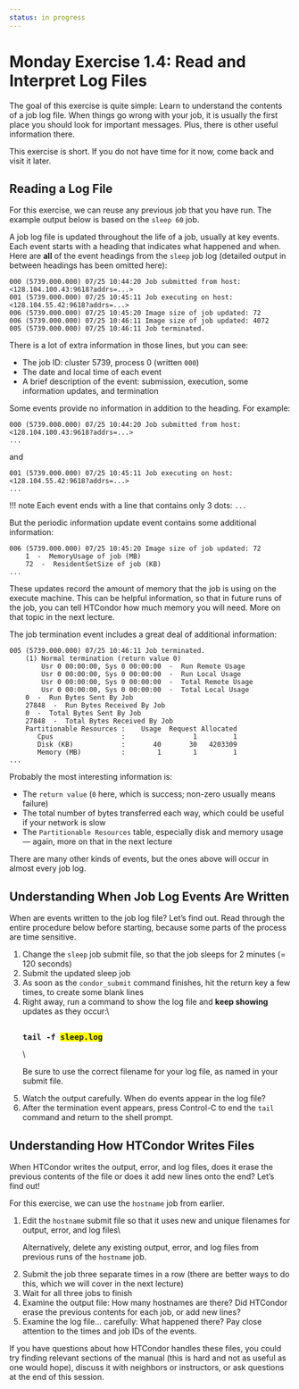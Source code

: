 ```yaml
---
status: in progress
---
```


<style type="text/css"> pre em { font-style: normal; background-color: yellow; } pre strong { font-style: normal; font-weight: bold; color: \#008; } </style>

Monday Exercise 1.4: Read and Interpret Log Files
=================================================

The goal of this exercise is quite simple: Learn to understand the contents of a job log file. When things go wrong with your job, it is usually the first place you should look for important messages. Plus, there is other useful information there.

This exercise is short. If you do not have time for it now, come back and visit it later.

Reading a Log File
------------------

For this exercise, we can reuse any previous job that you have run. The example output below is based on the `sleep 60` job.

A job log file is updated throughout the life of a job, usually at key events. Each event starts with a heading that indicates what happened and when. Here are **all** of the event headings from the `sleep` job log (detailed output in between headings has been omitted here):

``` file
000 (5739.000.000) 07/25 10:44:20 Job submitted from host: <128.104.100.43:9618?addrs=...>
001 (5739.000.000) 07/25 10:45:11 Job executing on host: <128.104.55.42:9618?addrs=...>
006 (5739.000.000) 07/25 10:45:20 Image size of job updated: 72
006 (5739.000.000) 07/25 10:46:11 Image size of job updated: 4072
005 (5739.000.000) 07/25 10:46:11 Job terminated.
```

There is a lot of extra information in those lines, but you can see:

-   The job ID: cluster 5739, process 0 (written `000`)
-   The date and local time of each event
-   A brief description of the event: submission, execution, some information updates, and termination

Some events provide no information in addition to the heading. For example:

``` file
000 (5739.000.000) 07/25 10:44:20 Job submitted from host: <128.104.100.43:9618?addrs=...>
...
```

and

``` file
001 (5739.000.000) 07/25 10:45:11 Job executing on host: <128.104.55.42:9618?addrs=...>
...
```

!!! note
    Each event ends with a line that contains only 3 dots: `...`

But the periodic information update event contains some additional information:

``` file
006 (5739.000.000) 07/25 10:45:20 Image size of job updated: 72
    1  -  MemoryUsage of job (MB)
    72  -  ResidentSetSize of job (KB)
...
```

These updates record the amount of memory that the job is using on the execute machine. This can be helpful information, so that in future runs of the job, you can tell HTCondor how much memory you will need. More on that topic in the next lecture.

The job termination event includes a great deal of additional information:

``` file
005 (5739.000.000) 07/25 10:46:11 Job terminated.
    (1) Normal termination (return value 0)
        Usr 0 00:00:00, Sys 0 00:00:00  -  Run Remote Usage
        Usr 0 00:00:00, Sys 0 00:00:00  -  Run Local Usage
        Usr 0 00:00:00, Sys 0 00:00:00  -  Total Remote Usage
        Usr 0 00:00:00, Sys 0 00:00:00  -  Total Local Usage
    0  -  Run Bytes Sent By Job
    27848  -  Run Bytes Received By Job
    0  -  Total Bytes Sent By Job
    27848  -  Total Bytes Received By Job
    Partitionable Resources :    Usage  Request Allocated
       Cpus                 :                 1         1
       Disk (KB)            :       40       30   4203309
       Memory (MB)          :        1        1         1
...
```

Probably the most interesting information is:

-   The `return value` (`0` here, which is success; non-zero usually means failure)
-   The total number of bytes transferred each way, which could be useful if your network is slow
-   The `Partitionable Resources` table, especially disk and memory usage — again, more on that in the next lecture

There are many other kinds of events, but the ones above will occur in almost every job log.

Understanding When Job Log Events Are Written
---------------------------------------------

When are events written to the job log file? Let’s find out. Read through the entire procedure below before starting, because some parts of the process are time sensitive.

1.  Change the `sleep` job submit file, so that the job sleeps for 2 minutes (= 120 seconds)
2.  Submit the updated sleep job
3.  As soon as the `condor_submit` command finishes, hit the return key a few times, to create some blank lines
4.  Right away, run a command to show the log file and **keep showing** updates as they occur:\\ <pre class="screen"><span class="twiki-macro UCL_PROMPT_SHORT"></span> **tail -f *sleep.log***</pre>\\ <p>Be sure to use the correct filename for your log file, as named in your submit file.</p>
5.  Watch the output carefully. When do events appear in the log file?
6.  After the termination event appears, press Control-C to end the `tail` command and return to the shell prompt.

Understanding How HTCondor Writes Files
---------------------------------------

When HTCondor writes the output, error, and log files, does it erase the previous contents of the file or does it add new lines onto the end? Let’s find out!

For this exercise, we can use the `hostname` job from earlier.

1.  Edit the `hostname` submit file so that it uses new and unique filenames for output, error, and log files\\ <p>Alternatively, delete any existing output, error, and log files from previous runs of the `hostname` job.</p>
2.  Submit the job three separate times in a row (there are better ways to do this, which we will cover in the next lecture)
3.  Wait for all three jobs to finish
4.  Examine the output file: How many hostnames are there? Did HTCondor erase the previous contents for each job, or add new lines?
5.  Examine the log file… carefully: What happened there? Pay close attention to the times and job IDs of the events.

If you have questions about how HTCondor handles these files, you could try finding relevant sections of the manual (this is hard and not as useful as one would hope), discuss it with neighbors or instructors, or ask questions at the end of this session.


